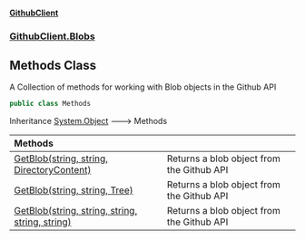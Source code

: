 #### [GithubClient](index 'index')
### [GithubClient.Blobs](GithubClient.Blobs 'GithubClient.Blobs')

## Methods Class

A Collection of methods for working with Blob objects in the Github API

```csharp
public class Methods
```

Inheritance [System.Object](https://docs.microsoft.com/en-us/dotnet/api/System.Object 'System.Object') &#129106; Methods

| Methods | |
| :--- | :--- |
| [GetBlob(string, string, DirectoryContent)](GithubClient.Blobs.Methods.GetBlob(string,string,GithubClient.Models.DirectoryContent) 'GithubClient.Blobs.Methods.GetBlob(string, string, GithubClient.Models.DirectoryContent)') | Returns a blob object from the Github API |
| [GetBlob(string, string, Tree)](GithubClient.Blobs.Methods.GetBlob(string,string,GithubClient.Models.Tree) 'GithubClient.Blobs.Methods.GetBlob(string, string, GithubClient.Models.Tree)') | Returns a blob object from the Github API |
| [GetBlob(string, string, string, string, string)](GithubClient.Blobs.Methods.GetBlob(string,string,string,string,string) 'GithubClient.Blobs.Methods.GetBlob(string, string, string, string, string)') | Returns a blob object from the Github API |
